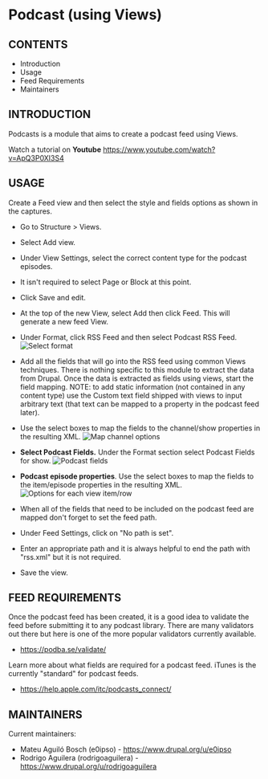 # Podcast (using Views)

CONTENTS
--------

 * Introduction
 * Usage
 * Feed Requirements
 * Maintainers


INTRODUCTION
------------

Podcasts is a module that aims to create a podcast feed using Views.

Watch a tutorial on **Youtube**
https://www.youtube.com/watch?v=ApQ3P0XI3S4

USAGE
-----

Create a Feed view and then select the style and fields options as shown in the captures.

 * Go to Structure > Views.

 * Select Add view.

 * Under View Settings, select the correct content type for the podcast episodes.

 * It isn't required to select Page or Block at this point.

 * Click Save and edit.

 * At the top of the new View, select Add then click Feed. This will generate a new feed View.

 * Under Format, click RSS Feed and then select Podcast RSS Feed.
   ![Select format](https://www.drupal.org/files/select-style.png)

 * Add all the fields that will go into the RSS feed using common Views techniques. There is nothing specific to this module to extract the data from Drupal. Once the data is extracted as fields using views, start the field  mapping. NOTE: to add static information (not contained in any content type) use the Custom text field shipped with views to input arbitrary text (that text can be mapped to a property in the podcast feed later).

 * Use the select boxes to map the fields to the channel/show properties in the resulting XML.
   ![Map channel options](https://www.drupal.org/files/channel-options.png)

 * **Select Podcast Fields.** Under the Format section select Podcast Fields for show.
   ![Podcast fields](https://www.drupal.org/files/select-fields_1.png)

 * **Podcast episode properties**. Use the select boxes to map the fields to the item/episode properties in the resulting XML.
   ![Options for each view item/row](https://www.drupal.org/files/item-options.png)

 * When all of the fields that need to be included on the podcast feed are mapped don't forget to set the feed path.

 * Under Feed Settings, click on "No path is set".

 * Enter an appropriate path and it is always helpful to end the path with "rss.xml" but it is not required.

 * Save the view.


FEED REQUIREMENTS
-----------------

Once the podcast feed has been created, it is a good idea to validate the feed before submitting it to any
podcast library. There are many validators out there but here is one of the more popular validators currently
available.

 * https://podba.se/validate/

Learn more about what fields are required for a podcast feed. iTunes is the currently
"standard" for podcast feeds.

 * https://help.apple.com/itc/podcasts_connect/


MAINTAINERS
-----------

Current maintainers:

 * Mateu Aguiló Bosch (e0ipso) - https://www.drupal.org/u/e0ipso
 * Rodrigo Aguilera (rodrigoaguilera) - https://www.drupal.org/u/rodrigoaguilera
